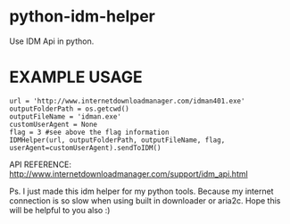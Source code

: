 # python-idm-helper
Use IDM Api in python.

# EXAMPLE USAGE
```
url = 'http://www.internetdownloadmanager.com/idman401.exe'
outputFolderPath = os.getcwd()
outputFileName = 'idman.exe'
customUserAgent = None
flag = 3 #see above the flag information
IDMHelper(url, outputFolderPath, outputFileName, flag, userAgent=customUserAgent).sendToIDM()
```

API REFERENCE: http://www.internetdownloadmanager.com/support/idm_api.html

Ps. I just made this idm helper for my python tools. Because my internet connection is so slow when using built in downloader or aria2c. 
Hope this will be helpful to you also :)

